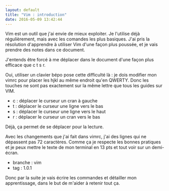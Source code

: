 ```yaml
---
layout: default
title: "Vim : introduction"
date: 2016-05-09 13:42:44
---
```


Vim est un outil que j'ai envie de mieux exploiter. Je l'utilise déjà
régulièrement, mais avec les comandes les plus basiques. J'ai pris la
résolution d'apprendre à utiliser Vim d'une façon plus poussée, et je
vais prendre des notes dans ce document.

J'entends être forcé à me déplacer dans le document d'une façon plus
efficace que c t s r.

Oui, utiliser un clavier bépo pose cette difficulté là : je dois
modifier mon vimrc pour placer les hjkl au même endroit qu'en QWERTY.
Donc les touches ne sont pas exactement sur la même lettre que tous les
guides sur VIM.

* c : déplacer le curseur un cran à gauche
* t : déplacer le curseur une ligne vers le bas
* s : déplacer le curseur une ligne vers le haut
* r : déplacer le curseur un cran vers le bas

Déjà, ça permet de se déplacer pour la lecture.

Avec les changements que j'ai fait dans vimrc, j'ai des lignes qui ne
dépassent pas 72 caractères. Comme ça je respecte les bonnes pratiques
et je peux mettre le texte de mon terminal en 13 pts et tout voir sur un
demi-écran. 

* branche : vim
* tag : 1.0.1

Donc par la suite je vais écrire les commandes et détailler mon
apprentissage, dans le but de m'aider à retenir tout ça.

